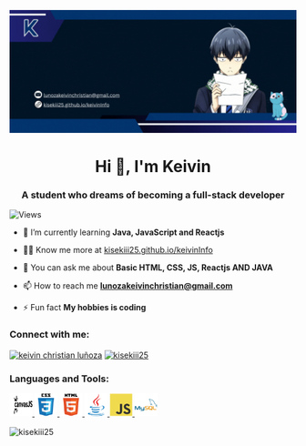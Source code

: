 ![logo](Cover.gif)
<h1 align="center">Hi 👋, I'm Keivin</h1>
<h3 align="center">A student who dreams of becoming a full-stack developer</h3>

<img align="left" src="https://camo.githubusercontent.com/73420057bc36b57e771a462aefde722b7c386a6b9d978f21f225d9127ee48369/68747470733a2f2f6b6f6d617265762e636f6d2f67687076632f3f757365726e616d653d307833656638266c6162656c3d50726f66696c65253230566965777326636f6c6f723d353635663839267374796c653d666c6174" alt="Views" data-canonical-src="https://komarev.com/ghpvc/?username=0x3ef8&amp;label=Profile%20Views&amp;color=565f89&amp;style=flat" style="max-width: 100%;"> <br/>

- 🌱 I’m currently learning **Java, JavaScript and Reactjs**

- 👨‍💻 Know me more at [kisekiii25.github.io/keivinInfo](https://kisekiii25.github.io/keivinInfo/?fbclid=IwY2xjawE5DPVleHRuA2FlbQIxMAABHRNWRIA9SXcrT9L2v3OmBUcNLbFag0XdSenX7OuYCok3Xa9T5a61mzPVGg_aem_NdcJyl__nYjuT4KUJjY1eA)

- 💬 You can ask me about **Basic HTML, CSS, JS, Reactjs AND JAVA**

- 📫 How to reach me **lunozakeivinchristian@gmail.com**

- ⚡ Fun fact **My hobbies is coding**

<h3 align="left">Connect with me:</h3>
<p align="left">
<a href="https://www.facebook.com/Kisekiii25" target="blank"><img align="center" src="https://raw.githubusercontent.com/rahuldkjain/github-profile-readme-generator/master/src/images/icons/Social/facebook.svg" alt="keivin christian luñoza" height="30" width="40" /></a>
<a href="https://instagram.com/kisekiii25" target="blank"><img align="center" src="https://raw.githubusercontent.com/rahuldkjain/github-profile-readme-generator/master/src/images/icons/Social/instagram.svg" alt="kisekiii25" height="30" width="40" /></a>
</p>

<h3 align="left">Languages and Tools:</h3>
<p align="left"> <a href="https://canvasjs.com" target="_blank" rel="noreferrer"> <img src="https://raw.githubusercontent.com/Hardik0307/Hardik0307/master/assets/canvasjs-charts.svg" alt="canvasjs" width="40" height="40"/> </a> <a href="https://www.w3schools.com/css/" target="_blank" rel="noreferrer"> <img src="https://raw.githubusercontent.com/devicons/devicon/master/icons/css3/css3-original-wordmark.svg" alt="css3" width="40" height="40"/> </a> <a href="https://www.w3.org/html/" target="_blank" rel="noreferrer"> <img src="https://raw.githubusercontent.com/devicons/devicon/master/icons/html5/html5-original-wordmark.svg" alt="html5" width="40" height="40"/> </a> <a href="https://www.java.com" target="_blank" rel="noreferrer"> <img src="https://raw.githubusercontent.com/devicons/devicon/master/icons/java/java-original.svg" alt="java" width="40" height="40"/> </a> <a href="https://developer.mozilla.org/en-US/docs/Web/JavaScript" target="_blank" rel="noreferrer"> <img src="https://raw.githubusercontent.com/devicons/devicon/master/icons/javascript/javascript-original.svg" alt="javascript" width="40" height="40"/> </a> <a href="https://www.mysql.com/" target="_blank" rel="noreferrer"> <img src="https://raw.githubusercontent.com/devicons/devicon/master/icons/mysql/mysql-original-wordmark.svg" alt="mysql" width="40" height="40"/> </a> </p>

<p><img align="center" src="https://github-readme-streak-stats.herokuapp.com/?user=kisekiii25&" alt="kisekiii25" /></p>
